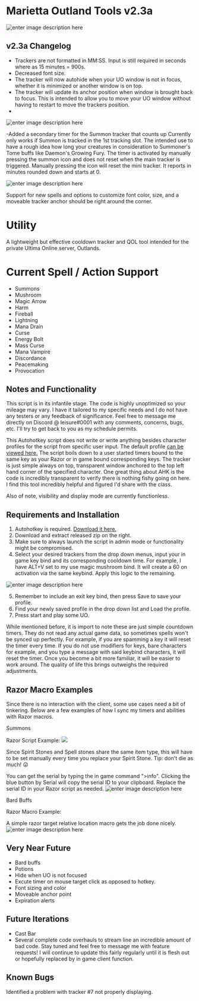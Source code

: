 # Marietta Outland Tools v2.3a

![enter image description here](https://i.imgur.com/r8HD1kg.gif)


## v2.3a Changelog



 - Trackers are not formatted in MM:SS.  Input is still required in seconds where as 15 minutes = 900s.
 - Decreased font size.
 - The tracker will now autohide when your UO window is not in focus, whether it is minimized or another window is on top.  
 - The tracker will update its anchor position when window is brought back to focus.  This is intended to allow you to move your UO window without having to restart to move the trackers position.
 - 
  ![enter image description here](https://i.imgur.com/bi3bJ2p.png) 
  
 -Added a secondary timer for the Summon tracker that counts up  Currently only works if Summon is tracked in the 1st tracking slot.  The intended use to have a rough idea how long your creatures in consideration to Summoner's Tome buffs like Daemon's Growing Fury.  The timer is activated by manually pressing the summon icon and does not reset when the main tracker is triggered.  Manually pressing the icon will reset the mini tracker.  It reports in minutes rounded down and starts at 0.

![enter image description here](https://i.imgur.com/o9cY6CQ.png)


Support for new spells and options to customize font color, size, and a moveable tracker anchor should be right around the corner.  


# Utility

A lightweight but effective cooldown tracker and QOL tool intended for the private Ultima Online server, Outlands.

# Current Spell / Action Support

- Summons
- Mushroom
- Magic Arrow
- Harm
- Fireball
- Lightning
- Mana Drain
- Curse
- Energy Bolt
- Mass Curse
- Mana Vampire
- Discordance
- Peacemaking
- Provocation

## Notes and Functionality

This script is in its infantile stage.  The code is highly unoptimized so your mileage may vary.  I have it tailored to my specific needs and I do not have any testers or any feedback of significance.  Feel free to message me directly on Discord @ leisure#0001 with any comments, concerns, bugs, etc.  I'll try to get back to you as my schedule permits.

This Autohotkey script does not write or write anything besides character profiles for the script from specific user input.  The default profile [can be viewed here.](https://pastebin.com/gatbSffM)  The script boils down to a user started timers bound to the same key as your Razor or in game bound corresponding keys.  The tracker is just simple always on top, transparent window anchored to the top left hand corner of the specified character.  One great thing about AHK is the code is incredibly transparent to verify there is nothing fishy going on here.  I find this tool incredibly helpful and figured I'd share with the class.

Also of note, visibility and display mode are currently functionless.

## Requirements and Installation

 1. Autohotkey is required.  [Download it here.](https://www.autohotkey.com/)
 2. Download and extract released zip on the right.
 3. Make sure to always launch the script in admin mode or functionality might be compromised.
 4. Select your desired trackers from the drop down menus, input your in game key bind and its corresponding cooldown time.  For example, I have ALT+V set to my use magic mushroom bind.  It will create a 60 on activation via the same keybind.  Apply this logic to the remaining.
 
![enter image description here](https://i.imgur.com/jtD23Ss.png)

 5.  Remember to include an exit key bind, then press Save to save your profile.
 6. Find your newly saved profile in the drop down list and Load the profile.
 7. Press start and play some UO.

While mentioned before, it is import to note these are just simple countdown timers.  They do not read any actual game data, so sometimes spells won't be synced up perfectly.  For example, if you are spamming a key it will reset the timer every time.  If you do not use modifiers for keys, bare characters for example, and you type a message with said keybind characters, it will reset the timer.  Once you become a bit more familiar, it will be easier to work around.  The quality of life this brings outweighs the required adjustments.

## Razor Macro Examples

Since there is no interaction with the client, some use cases need a bit of tinkering.  Below are a few examples of how I sync my timers and abilities with Razor macros.

Summons

Razor Script Example:
![](https://i.imgur.com/NezyRym.png)

Since Spirit Stones and Spell stones share the same item type, this will have to be set manually every time you replace your Spirit Stone.  Tip: don't die as much! :stuck_out_tongue_winking_eye:

You can get the serial by typing the in game command ">info".  Clicking the blue button by Serial will copy the serial ID to your clipboard.  Replace the serial ID in your Razor script as needed.
![enter image description here](https://i.imgur.com/gF7H4YY.png)

Bard Buffs

Razor Macro Example:

A simple razor target relative location macro gets the job done nicely.
![enter image description here](https://i.imgur.com/8wKQAcO.png)


## Very Near Future

 - Bard buffs
 - Potions
 - Hide when UO is not focused
 - Excute timer on mouse target click as opposed to hotkey.
 - Font sizing and color
 - Moveable anchor point
 - Expiration alerts
 
## Future Iterations

- Cast Bar
- Several complete code overhauls to stream line an incredible amount of bad code.  Stay tuned and feel free to message me with feature requests!  I will continue to update this fairly regularly until it is flesh out or hopefully replaced by in game client function.


## Known Bugs

Identified a problem with tracker #7 not properly displaying.
